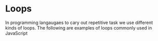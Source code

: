 # Loops
In programming langaugaes to cary out repetitive task we use different kinds of loops. The following are examples of loops commonly used in JavaScript